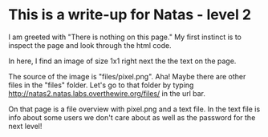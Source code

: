 # This is a write-up for Natas - level 2

I am greeted with "There is nothing on this page."
My first instinct is to inspect the page and look through the html code.

In here, I find an image of size 1x1 right next the the text on the page.

The source of the image is "files/pixel.png". Aha! Maybe there are other files in the "files" folder.
Let's go to that folder by typing http://natas2.natas.labs.overthewire.org/files/ in the url bar.

On that page is a file overview with pixel.png and a text file. In the text file is info about some users we don't care about as well as the password for the next level!

